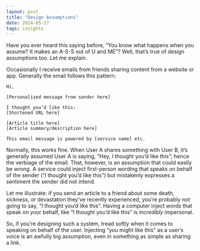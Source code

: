 ```yaml
---
layout: post
title: "Design Assumptions"
date: 2014-05-27
tags: insights
---
```


Have you ever heard this saying before, “You know what happens when you assume? It makes an A-S-S out of U and ME”? Well, that’s true of design assumptions too. Let me explain.

Occasionally I receive emails from friends sharing content from a website or app. Generally the email follows this pattern:

    Hi,

    [Personalized message from sender here]

    I thought you’d like this:
    [Shortened URL here]

    [Article title here]
    [Article summary/description here]

    This email message is powered by [service name] etc.

Normally, this works fine. When User A shares something with User B, it’s generally assumed User A is saying, “Hey, I thought you’d like this”; hence the verbiage of the email. That, however, is an assumption that could easily be wrong. A service could inject first-person wording that speaks on behalf of the sender (“I thought you’d like this”) but mistakenly expresses a sentiment the sender did not intend.

Let me illustrate: if you send an article to a friend about some death, sickness, or devastation they’ve recently experienced, you’re probably not going to say, “I thought you’d like this”. Having a computer inject words that speak on your behalf, like “I thought you’d like this” is *incredibly* impersonal.

So, if you’re designing such a system, tread softly when it comes to speaking on behalf of the user. Injecting “you might like this” as a user’s voice is an awfully big assumption, even in something as simple as sharing a link.